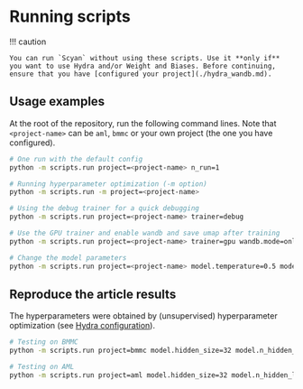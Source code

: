 # Running scripts

!!! caution

    You can run `Scyan` without using these scripts. Use it **only if** you want to use Hydra and/or Weight and Biases. Before continuing, ensure that you have [configured your project](./hydra_wandb.md).

## Usage examples

At the root of the repository, run the following command lines.
Note that `<project-name>` can be `aml`, `bmmc` or your own project (the one you have configured).

```bash
# One run with the default config
python -m scripts.run project=<project-name> n_run=1

# Running hyperparameter optimization (-m option)
python -m scripts.run -m project=<project-name>

# Using the debug trainer for a quick debugging
python -m scripts.run project=<project-name> trainer=debug

# Use the GPU trainer and enable wandb and save umap after training
python -m scripts.run project=<project-name> trainer=gpu wandb.mode=online wandb.save_umap=true

# Change the model parameters
python -m scripts.run project=<project-name> model.temperature=0.5 model.prior_std=0.3
```

## Reproduce the article results

The hyperparameters were obtained by (unsupervised) hyperparameter optimization (see [Hydra configuration](./hydra_wandb.md)).

```bash
# Testing on BMMC
python -m scripts.run project=bmmc model.hidden_size=32 model.n_hidden_layers=8 model.n_layers=8 model.prior_std=0.35 model.temperature=2.5 model.modulo_temp=2 callbacks.early_stopping.patience=2 callbacks.early_stopping.min_delta=2

# Testing on AML
python -m scripts.run project=aml model.hidden_size=32 model.n_hidden_layers=7 model.n_layers=7 model.prior_std=0.2 model.temperature=0.75 model.modulo_temp=3 model.lr=0.0003 model.batch_size=8192 callbacks.early_stopping.patience=3 callbacks.early_stopping.min_delta=0.5
```
